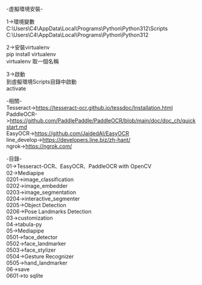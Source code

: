 -虛擬環境安裝-  
 
1->環境變數  
C:\Users\C4\AppData\Local\Programs\Python\Python312\Scripts  
C:\Users\C4\AppData\Local\Programs\Python\Python312  
  
2->安裝virtualenv  
pip install virtualenv  
virtualenv 取一個名稱  
  
3->啟動  
到虛擬環境Scripts目錄中啟動  
activate  
  
-相關-  
Tesseract->https://tesseract-ocr.github.io/tessdoc/Installation.html  
PaddleOCR->https://github.com/PaddlePaddle/PaddleOCR/blob/main/doc/doc_ch/quickstart.md  
EasyOCR->https://github.com/JaidedAI/EasyOCR  
line_develop->https://developers.line.biz/zh-hant/  
ngrok->https://ngrok.com/  
  
-目錄-  
01->Tesseract-OCR、EasyOCR、PaddleOCR with OpenCV  
02->Mediapipe  
0201->image_classification  
0202->image_embedder  
0203->image_segmentation  
0204->interactive_segmenter  
0205->Object Detection  
0206->Pose Landmarks Detection  
03->customization  
04->tabula-py  
05->Mediapipe  
0501->face_detector  
0502->face_landmarker  
0503->face_stylizer  
0504->Gesture Recognizer  
0505->hand_landmarker  
06->save  
0601->to sqlite  

